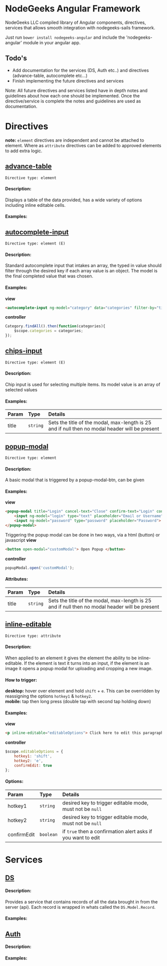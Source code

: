 # NodeGeeks Angular Framework

NodeGeeks LLC compiled library of Angular components, directives, services that allows smooth integration with
nodegeeks-sails framework.

Just run `bower install nodegeeks-angular` and include the 'nodegeeks-angular' module in your angular app.

## Todo's

* Add documentation for the services (DS, Auth etc..) and directives (advance-table, autocomplete etc...)
* Finish implementing the future directives and services

Note: All future directives and services listed have in depth notes and guidelines about how each one should be
implemented. Once the directive/service is complete the notes and guidelines are used as documentation.

# Directives
**note:** `element` directives are independent and cannot be attached to <ANY> element. Where as `attribute` directives
can be added to approved elements to add extra logic.

## <u>advance-table</u>
```
Directive type: element 
```
#### **Description:** 
Displays a table of the data provided, has a wide variety of options including inline editable cells.
#### **Examples:**

## <u>autocomplete-input</u>
```
Directive type: element (E) 
```
#### **Description:** 
Standard autocomplete input that intakes an array, the typed in value should filter through the desired key if each array value is an object. The model is the final completed value that was chosen.
#### **Examples:**
**view**
```html
<autocomplete-input ng-model="category" data="categories" filter-by="title">
```
**controller**
```javascript
Category.findAll().then(function(categories){
    $scope.categories = categories;
});
```
## <u>chips-input</u>
```
Directive type: element (E) 
```
#### **Description:**
Chip input is used for selecting multiple items. Its model value is an array of selected values
#### **Examples:**

| Param      | Type       | Details                               | 
|:---------  |:---------- |:------------------------------------- |
| title      | `string`   | Sets the title of the modal, max-length is 25 and if null then no modal header will be present|


## <u>popup-modal</u>
```
Directive type: element 
```
#### **Description:**
A basic modal that is triggered by a popup-modal-btn, can be given
#### **Examples:**
**view**
```html
<popup-modal title="Login" cancel-text="Close" confirm-text="Login" confirm-action="loginAction" name="customModal">
    <input ng-model="login" type="text" placeholder="Email or Username">
    <input ng-model="password" type="password" placeholder="Password">
</popup-modal>
``` 
Triggering the popup modal can be done in two ways, via a html (button) or javascript
**view**
```html
<button open-modal="customModal"> Open Popup </button>
```
**controller**
```javascript
popupModal.open('customModal');
```
#### **Attributes:**

| Param      | Type       | Details                               | 
|:---------  |:---------- |:------------------------------------- |
| title      | `string`   | Sets the title of the modal, max-length is 25 and if null then no modal header will be present|

## <u>inline-editable</u>
```
Directive type: attribute 
```
#### **Description:** 
When applied to an element it gives the element the ability to be inline-editable. If the element is 
text it turns into an input, if the element is an image it opens a popup modal for uploading and cropping a new image.
#### **How to trigger:** <br>
**desktop:** hover over element and hold `shift` + `e`. This can be overridden by reassigning the options `hotkey1` & `hotkey2`. <br>
**mobile:** tap then long press (double tap with second tap holding down)
#### **Examples:**
**view**
```html
<p inline-editable="editableOptions"> Click here to edit this paragraph. Its pretty sweet! </p>
```
**controller**
```javascript
$scope.editableOptions = {
    hotkey1: 'shift',
    hotkey2: 'e',
    confirmEdit: true
};
```
#### **Options:**

| Param        | Type       | Details                               | 
|:------------ |:---------- |:------------------------------------- |
| hotkey1      | `string`   | desired key to trigger editable mode, must not be `null` |
| hotkey2      | `string`   | desired key to trigger editable mode, must not be `null` |
| confirmEdit  | `boolean`  | if `true` then a confirmation alert asks if you want to edit</td> |

# Services

## <u>DS</u>
#### **Description:** 
Provides a service that contains records of all the data brought in from the server (api). Each record is wrapped in whats called the `DS.Model.Record`. 
#### **Examples:**

## <u>Auth</u>
#### **Description:**

#### **Examples:**


